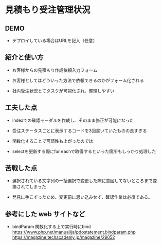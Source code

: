 # 見積もり受注管理状況

## DEMO

  - デプロイしている場合はURLを記入（任意）

## 紹介と使い方

  - お客様からの見積もり作成依頼入力フォーム

  - お客様としてはどういった方法で依頼できるのかがフォーム化される

  - 社内受注状況とてタスクが可視化され、整理しやすい

## 工夫した点

  - indexでの確認モーダルを作成し、そのまま修正が可能になった

  - 受注ステータスごとに表示するコードを3回書いていたものの長すぎる

  - 関数化することで可読性も上がったのでは

  - selectを更新する際にfor eachで取得するといった箇所もしっかり処理した

## 苦戦した点

  - 選択されている文字列の一括選択で変更した際に意図してないところまで変換されてしまった

  - 発見に手こずったため、変更前に思い込みせず、確認作業は必須である。

## 参考にした web サイトなど

  - bindParam 関数化する上で実行時にbind
      https://www.php.net/manual/ja/pdostatement.bindparam.php
      https://magazine.techacademy.jp/magazine/29052